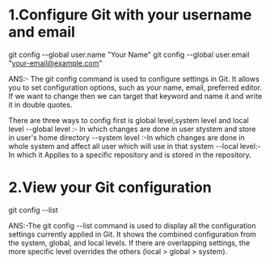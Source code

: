 # 1.Configure Git with your username and email
git config --global user.name "Your Name"
git config --global user.email "your-email@example.com"

ANS:- 
The git config command is used to configure settings in Git. It allows you to set configuration options, such as your name, email, preferred editor.
If we want to change then we can target that keyword and name it and write it in double quotes.

There are three ways to config first is global level,system level and local level
--global level :- In which changes are done in user stystem and store in user's home directory 
--system level :-In which changes are done in whole system and affect all user which will use in that   system
--local level:-In which it Applies to a specific repository and is stored in the repository.

# 2.View your Git configuration
git config --list

ANS:-The git config --list command is used to display all the configuration settings currently applied in Git. It shows the combined configuration from the system, global, and local levels. If there are overlapping settings, the more specific level overrides the others (local > global > system).

